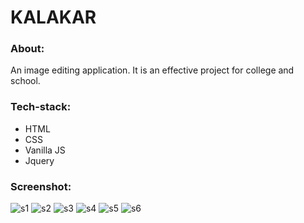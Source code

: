 # KALAKAR

### About:
An image editing application. It is an effective project for college and school. 

### Tech-stack:
- HTML
- CSS
- Vanilla JS
- Jquery

### Screenshot:

![s1](https://user-images.githubusercontent.com/64016811/139788094-0eee61cd-8a67-4b81-b2a5-558d82f2501d.png)
![s2](https://user-images.githubusercontent.com/64016811/139788099-653819b0-0a67-49c0-a6ad-16142bf14468.png)
![s3](https://user-images.githubusercontent.com/64016811/139788106-d6e06f59-642f-4eab-b7cf-495b065437c6.png)
![s4](https://user-images.githubusercontent.com/64016811/139788109-bcb2f0ad-8603-4488-87be-f1476c052bab.png)
![s5](https://user-images.githubusercontent.com/64016811/139788118-f772e893-af15-4793-9b27-2ea5e410eaa2.png)
![s6](https://user-images.githubusercontent.com/64016811/139788124-153439b8-a776-4fa9-8922-b60cb2137add.png)


